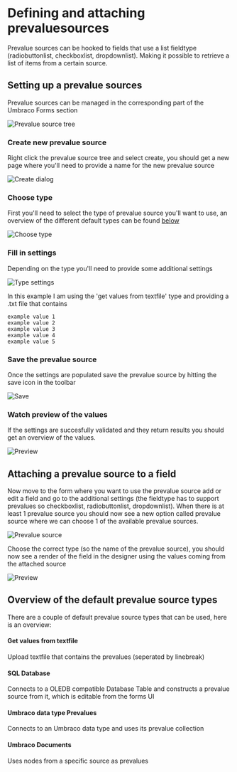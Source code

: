 # Defining and attaching prevaluesources
Prevalue sources can be hooked to fields that use a list fieldtype (radiobuttonlist, checkboxlist, dropdownlist). Making it possible to retrieve a list of items from a certain source.

## Setting up a prevalue sources
Prevalue sources can be managed in the corresponding part of the Umbraco Forms section

![Prevalue source tree](prevaluesourcetree.png)

### Create new prevalue source

Right click the prevalue source tree and select create, you should get a new page where you'll need to provide a name for the new prevalue source

![Create dialog](create.png)

### Choose type
First you'll need to select the type of prevalue source you'll want to use, an overview of the different default types can be found [below](##Overviewofthedefaultprevaluesourcetypes)

![Choose type](choosetype.png)

### Fill in settings
Depending on the type you'll need to provide some additional settings

![Type settings](typesettings.png)

In this example I am using the 'get values from textfile' type and providing a .txt file that contains

	example value 1
	example value 2
	example value 3
	example value 4
	example value 5

### Save the prevalue source
Once the settings are populated save the prevalue source by hitting the save icon in the toolbar

![Save](save.png)

### Watch preview of the values
If the settings are succesfully validated and they return results you should get an overview of the values.

![Preview](preview.png)

## Attaching a prevalue source to a field
Now move to the form where you want to use the prevalue source add or edit a field and go to the additional settings (the fieldtype has to support prevalues so checkboxlist, radiobuttonlist, dropdownlist). When there is at least 1 prevalue source you should now see a new option called prevalue source where we can choose 1 of the available prevalue sources.

![Prevalue source](FieldPrevalueSource.png)

Choose the correct type (so the name of the prevalue source), you should now see a render of the field in the designer using the values coming from the attached source

![Preview](fieldpreview.png)



## Overview of the default prevalue source types
There are a couple of default prevalue source types that can be used, here is an overview:

#### Get values from textfile
Upload textfile that contains the prevalues (seperated by linebreak)

#### SQL Database
Connects to a OLEDB compatible Database Table and constructs a prevalue source from it, which is editable from the forms UI


#### Umbraco data type Prevalues
Connects to an Umbraco data type and uses its prevalue collection


#### Umbraco Documents
Uses nodes from a specific source as prevalues
